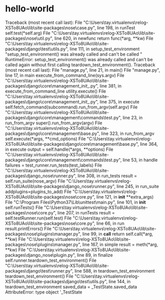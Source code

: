 # hello-world
Traceback (most recent call last):
  File "C:\Users\tay\.virtualenvs\relog-XSTo8UAo\lib\site-packages\nose\case.py", line 198, in runTest
    self.test(*self.arg)
  File "C:\Users\tay\.virtualenvs\relog-XSTo8UAo\lib\site-packages\nose\util.py", line 620, in newfunc
    return func(*arg, **kw)
  File "C:\Users\tay\.virtualenvs\relog-XSTo8UAo\lib\site-packages\django\test\utils.py", line 111, in setup_test_environment
    "setup_test_environment() was already called and can't be called "
RuntimeError: setup_test_environment() was already called and can't be called again without first calling teardown_test_environment().
Traceback (most recent call last):
  File "manage.py", line 21, in <module>
    main()
  File "manage.py", line 17, in main
    execute_from_command_line(sys.argv)
  File "C:\Users\tay\.virtualenvs\relog-XSTo8UAo\lib\site-packages\django\core\management\__init__.py", line 381, in execute_from_command_line
    utility.execute()
  File "C:\Users\tay\.virtualenvs\relog-XSTo8UAo\lib\site-packages\django\core\management\__init__.py", line 375, in execute
    self.fetch_command(subcommand).run_from_argv(self.argv)
  File "C:\Users\tay\.virtualenvs\relog-XSTo8UAo\lib\site-packages\django\core\management\commands\test.py", line 23, in run_from_argv
    super().run_from_argv(argv)
  File "C:\Users\tay\.virtualenvs\relog-XSTo8UAo\lib\site-packages\django\core\management\base.py", line 323, in run_from_argv
    self.execute(*args, **cmd_options)
  File "C:\Users\tay\.virtualenvs\relog-XSTo8UAo\lib\site-packages\django\core\management\base.py", line 364, in execute
    output = self.handle(*args, **options)
  File "C:\Users\tay\.virtualenvs\relog-XSTo8UAo\lib\site-packages\django\core\management\commands\test.py", line 53, in handle
    failures = test_runner.run_tests(test_labels)
  File "C:\Users\tay\.virtualenvs\relog-XSTo8UAo\lib\site-packages\django_nose\runner.py", line 308, in run_tests
    result = self.run_suite(nose_argv)
  File "C:\Users\tay\.virtualenvs\relog-XSTo8UAo\lib\site-packages\django_nose\runner.py", line 245, in run_suite
    addplugins=plugins_to_add)
  File "C:\Users\tay\.virtualenvs\relog-XSTo8UAo\lib\site-packages\nose\core.py", line 121, in __init__
    **extra_args)
  File "C:\Program Files\Python37\Lib\unittest\main.py", line 101, in __init__
    self.runTests()
  File "C:\Users\tay\.virtualenvs\relog-XSTo8UAo\lib\site-packages\nose\core.py", line 207, in runTests
    result = self.testRunner.run(self.test)
  File "C:\Users\tay\.virtualenvs\relog-XSTo8UAo\lib\site-packages\nose\core.py", line 66, in run
    result.printErrors()
  File "C:\Users\tay\.virtualenvs\relog-XSTo8UAo\lib\site-packages\nose\plugins\manager.py", line 99, in __call__
    return self.call(*arg, **kw)
  File "C:\Users\tay\.virtualenvs\relog-XSTo8UAo\lib\site-packages\nose\plugins\manager.py", line 167, in simple
    result = meth(*arg, **kw)
  File "C:\Users\tay\.virtualenvs\relog-XSTo8UAo\lib\site-packages\django_nose\plugin.py", line 89, in finalize
    self.runner.teardown_test_environment()
  File "C:\Users\tay\.virtualenvs\relog-XSTo8UAo\lib\site-packages\django\test\runner.py", line 588, in teardown_test_environment
    teardown_test_environment()
  File "C:\Users\tay\.virtualenvs\relog-XSTo8UAo\lib\site-packages\django\test\utils.py", line 144, in teardown_test_environment
    saved_data = _TestState.saved_data
AttributeError: type object '_TestState
